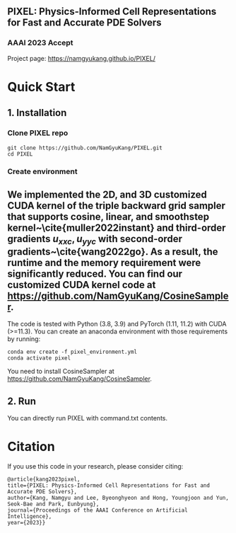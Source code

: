 ## PIXEL: Physics-Informed Cell Representations for Fast and Accurate PDE Solvers
### AAAI 2023 Accept
Project page: https://namgyukang.github.io/PIXEL/

# Quick Start

## 1. Installation

### Clone PIXEL repo

```
git clone https://github.com/NamGyuKang/PIXEL.git
cd PIXEL
```

### Create environment

## We implemented the 2D, and 3D customized CUDA kernel of the triple backward grid sampler that supports cosine, linear, and smoothstep kernel~\cite{muller2022instant} and third-order gradients $u_{xxc}, u_{yyc}$ with second-order gradients~\cite{wang2022go}. As a result, the runtime and the memory requirement were significantly reduced. You can find our customized CUDA kernel code at https://github.com/NamGyuKang/CosineSampler.

The code is tested with Python (3.8, 3.9) and PyTorch (1.11, 11.2) with CUDA (>=11.3). 
You can create an anaconda environment with those requirements by running:

```
conda env create -f pixel_environment.yml
conda activate pixel
```
You need to install CosineSampler at https://github.com/NamGyuKang/CosineSampler.

## 2. Run

You can directly run PIXEL with command.txt contents.

# Citation
If you use this code in your research, please consider citing:

```
@article{kang2023pixel,
title={PIXEL: Physics-Informed Cell Representations for Fast and Accurate PDE Solvers},
author={Kang, Namgyu and Lee, Byeonghyeon and Hong, Youngjoon and Yun, Seok-Bae and Park, Eunbyung},
journal={Proceedings of the AAAI Conference on Artificial Intelligence}, 
year={2023}}
                    
```
